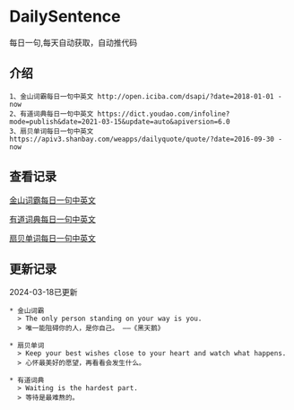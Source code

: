 # DailySentence

每日一句,每天自动获取，自动推代码

## 介绍

```
1、金山词霸每日一句中英文 http://open.iciba.com/dsapi/?date=2018-01-01 - now
2、有道词典每日一句中英文 https://dict.youdao.com/infoline?mode=publish&date=2021-03-15&update=auto&apiversion=6.0
3、扇贝单词每日一句中英文 https://apiv3.shanbay.com/weapps/dailyquote/quote/?date=2016-09-30 - now
```

## 查看记录

[金山词霸每日一句中英文](./data/iciba/)

[有道词典每日一句中英文](./data/youdao/)

[扇贝单词每日一句中英文](./data/shanbay/)

## 更新记录
2024-03-18已更新 
```
* 金山词霸
  > The only person standing on your way is you.
  > 唯一能阻碍你的人，是你自己。 ——《黑天鹅》

* 扇贝单词
  > Keep your best wishes close to your heart and watch what happens.
  > 心怀最美好的愿望，再看看会发生什么。

* 有道词典
  > Waiting is the hardest part.
  > 等待是最难熬的。

```
